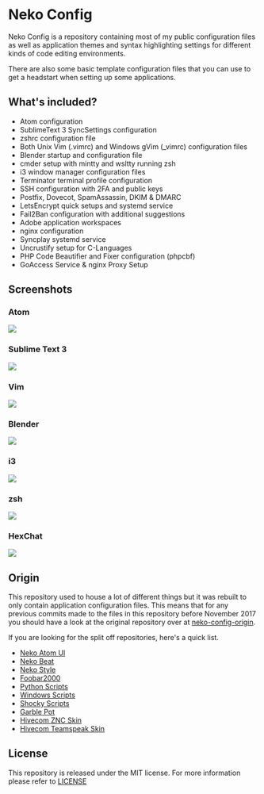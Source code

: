 
# Neko Config #

Neko Config is a repository containing most of my public configuration files
as well as application themes and syntax highlighting settings for different
kinds of code editing environments.

There are also some basic template configuration files that you can use to
get a headstart when setting up some applications.

## What's included? ##

- Atom configuration
- SublimeText 3 SyncSettings configuration
- zshrc configuration file
- Both Unix Vim (.vimrc) and Windows gVim (_vimrc) configuration files
- Blender startup and configuration file
- cmder setup with mintty and wsltty running zsh
- i3 window manager configuration files
- Terminator terminal profile configuration
- SSH configuration with 2FA and public keys
- Postfix, Dovecot, SpamAssassin, DKIM & DMARC
- LetsEncrypt quick setups and systemd service
- Fail2Ban configuration with additional suggestions
- Adobe application workspaces
- nginx configuration
- Syncplay systemd service
- Uncrustify setup for C-Languages
- PHP Code Beautifier and Fixer configuration (phpcbf)
- GoAccess Service & nginx Proxy Setup

## Screenshots ##

### Atom ###

![](https://github.com/catlinman/neko-config/blob/master/atom/preview.png)

### Sublime Text 3 ###

![](https://github.com/catlinman/neko-config/blob/master/sublime/preview.png)

### Vim ###

![](https://github.com/catlinman/neko-config/blob/master/vim/preview.png)

### Blender ###

![](https://github.com/catlinman/neko-config/blob/master/blender/preview.png)

### i3 ###

![](https://github.com/catlinman/neko-config/blob/master/i3wm/preview.png)

### zsh ###

![](https://github.com/catlinman/neko-config/blob/master/zsh/preview.png)

### HexChat ###

![](https://github.com/catlinman/neko-config/blob/master/hexchat/preview.png)


## Origin ##

This repository used to house a lot of different things but it was rebuilt to
only contain application configuration files. This means that for any previous
commits made to the files in this repository before November 2017 you should
have a look at the original repository over at
[neko-config-origin](https://github.com/catlinman/neko-config-origin).

If you are looking for the split off repositories, here's a quick list.

- [Neko Atom UI](https://github.com/catlinman/neko-atom-ui)
- [Neko Beat](https://github.com/catlinman/neko-beat)
- [Neko Style](https://github.com/catlinman/neko-style)
- [Foobar2000](https://github.com/catlinman/foobar2000)
- [Python Scripts](https://github.com/catlinman/pyscripts)
- [Windows Scripts](https://github.com/catlinman/winscripts)
- [Shocky Scripts](https://github.com/catlinman/shockyscripts)
- [Garble Pot](https://github.com/catlinman/garblepot)
- [Hivecom ZNC Skin](https://github.com/catlinman/hivecom-znc)
- [Hivecom Teamspeak Skin](https://github.com/catlinman/hivecom-teamspeak)

## License ##

This repository is released under the MIT license. For more information please
refer to [LICENSE](https://github.com/catlinman/neko-config/blob/master/LICENSE)
